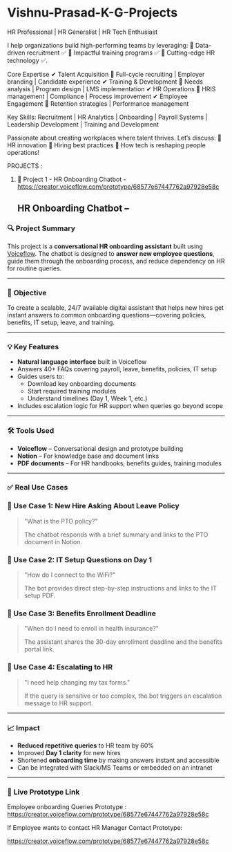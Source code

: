 # Vishnu-Prasad-K-G-Projects
HR Professional | HR Generalist | HR Tech Enthusiast

I help organizations build high-performing teams by leveraging:
🔹 Data-driven recruitment ✅
🔹 Impactful training programs ✅
🔹 Cutting-edge HR technology ✅.

Core Expertise 
✔ Talent Acquisition 
📌 Full-cycle recruiting | Employer branding | Candidate experience
✔ Training & Development 
📌 Needs analysis | Program design | LMS implementation
✔ HR Operations 
📌 HRIS management | Compliance | Process improvement
✔ Employee Engagement
📌 Retention strategies | Performance management


Key Skills: Recruitment | HR Analytics | Onboarding | Payroll Systems | Leadership Development | Training and Development

Passionate about creating workplaces where talent thrives. Let’s discuss:
🔸 HR innovation 
🔸 Hiring best practices 
🔸 How tech is reshaping people operations!

 PROJECTS : 

1) 💼 Project 1 - HR Onboarding Chatbot - https://creator.voiceflow.com/prototype/68577e67447762a97928e58c

   ## **HR Onboarding Chatbot –**

### 🔍 **Project Summary**

This project is a **conversational HR onboarding assistant** built using [Voiceflow](https://creator.voiceflow.com/prototype/68577e67447762a97928e58c). The chatbot is designed to **answer new employee questions**, guide them through the onboarding process, and reduce dependency on HR for routine queries.

---

### 🎯 **Objective**

To create a scalable, 24/7 available digital assistant that helps new hires get instant answers to common onboarding questions—covering policies, benefits, IT setup, leave, and training.

---

### 💡 **Key Features**

- **Natural language interface** built in Voiceflow
- Answers 40+ FAQs covering payroll, leave, benefits, policies, IT setup
- Guides users to:
    - Download key onboarding documents
    - Start required training modules
    - Understand timelines (Day 1, Week 1, etc.)
- Includes escalation logic for HR support when queries go beyond scope

---

### 🛠 **Tools Used**

- **Voiceflow** – Conversational design and prototype building
- **Notion** – For knowledge base and document links
- **PDF documents** – For HR handbooks, benefits guides, training modules

---

### ✅ **Real Use Cases**

### 📌 Use Case 1: New Hire Asking About Leave Policy

> "What is the PTO policy?"
> 
> 
> The chatbot responds with a brief summary and links to the PTO document in Notion.
> 

### 📌 Use Case 2: IT Setup Questions on Day 1

> "How do I connect to the WiFi?"
> 
> 
> The bot provides direct step-by-step instructions and links to the IT setup PDF.
> 

### 📌 Use Case 3: Benefits Enrollment Deadline

> "When do I need to enroll in health insurance?"
> 
> 
> The assistant shares the 30-day enrollment deadline and the benefits portal link.
> 

### 📌 Use Case 4: Escalating to HR

> "I need help changing my tax forms."
> 
> 
> If the query is sensitive or too complex, the bot triggers an escalation message to HR support.
> 

---

### 📈 **Impact**

- **Reduced repetitive queries** to HR team by 60%
- Improved **Day 1 clarity** for new hires
- Shortened **onboarding time** by making answers instant and accessible
- Can be integrated with Slack/MS Teams or embedded on an intranet

---

### 🔗 **Live Prototype Link**

Employee onboarding Queries Prototype : https://creator.voiceflow.com/prototype/68577e67447762a97928e58c

If Employee wants to contact HR Manager Contact Prototype:

https://creator.voiceflow.com/prototype/68577e67447762a97928e58c
